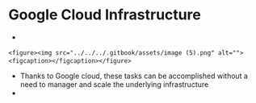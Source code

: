# Google Cloud Infrastructure

*

    <figure><img src="../../../.gitbook/assets/image (5).png" alt=""><figcaption></figcaption></figure>
* Thanks to Google cloud, these tasks can be accomplished without a need to manager and scale the underlying infrastructure
*
